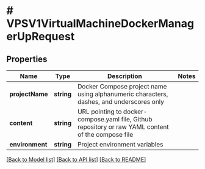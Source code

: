 # # VPSV1VirtualMachineDockerManagerUpRequest

## Properties

Name | Type | Description | Notes
------------ | ------------- | ------------- | -------------
**projectName** | **string** | Docker Compose project name using alphanumeric characters, dashes, and underscores only |
**content** | **string** | URL pointing to docker-compose.yaml file, Github repository or raw YAML content of the compose file |
**environment** | **string** | Project environment variables |

[[Back to Model list]](../../README.md#models) [[Back to API list]](../../README.md#endpoints) [[Back to README]](../../README.md)
